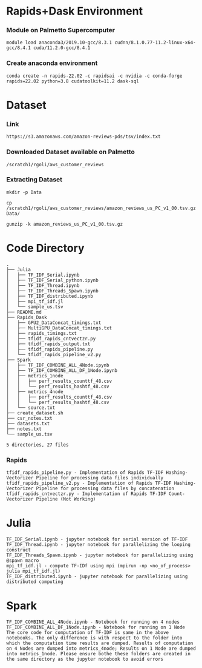 # Rapids+Dask Environment
 
### Module on Palmetto Supercomputer
    module load anaconda3/2019.10-gcc/8.3.1 cudnn/8.1.0.77-11.2-linux-x64-gcc/8.4.1 cuda/11.2.0-gcc/8.4.1

### Create anaconda environment
    conda create -n rapids-22.02 -c rapidsai -c nvidia -c conda-forge rapids=22.02 python=3.8 cudatoolkit=11.2 dask-sql

# Dataset
### Link
    https://s3.amazonaws.com/amazon-reviews-pds/tsv/index.txt

### Downloaded Dataset available on Palmetto
    /scratch1/rgoli/aws_customer_reviews

### Extracting Dataset
    mkdir -p Data

    cp /scratch1/rgoli/aws_customer_reviews/amazon_reviews_us_PC_v1_00.tsv.gz Data/

    gunzip -k amazon_reviews_us_PC_v1_00.tsv.gz

# Code Directory 
    .
    ├── Julia
    │   ├── TF_IDF_Serial.ipynb
    │   ├── TF_IDF_Serial_python.ipynb
    │   ├── TF_IDF_Thread.ipynb
    │   ├── TF_IDF_Threads_Spawn.ipynb
    │   ├── TF_IDF_distributed.ipynb
    │   ├── mpi_tf_idf.jl
    │   └── sample_us.tsv
    ├── README.md
    ├── Rapids_Dask
    │   ├── GPU2_DataConcat_timings.txt
    │   ├── MultiGPU_DataConcat_timings.txt
    │   ├── rapids_timings.txt
    │   ├── tfidf_rapids_cntvectzr.py
    │   ├── tfidf_rapids_output.txt
    │   ├── tfidf_rapids_pipeline.py
    │   └── tfidf_rapids_pipeline_v2.py
    ├── Spark
    │   ├── TF_IDF_COMBINE_ALL_4Node.ipynb
    │   ├── TF_IDF_COMBINE_ALL_DF_1Node.ipynb
    │   ├── metrics_1node
    │   │   ├── perf_results_counttf_48.csv
    │   │   └── perf_results_hashtf_48.csv
    │   ├── metrics_4node
    │   │   ├── perf_results_counttf_48.csv
    │   │   └── perf_results_hashtf_48.csv
    │   └── source.txt
    ├── create_dataset.sh
    ├── csr_notes.txt
    ├── datasets.txt
    ├── notes.txt
    └── sample_us.tsv

    5 directories, 27 files

### Rapids
    tfidf_rapids_pipeline.py - Implementation of Rapids TF-IDF Hashing-Vectorizer Pipeline for processing data files individually
    tfidf_rapids_pipeline_v2.py - Implementation of Rapids TF-IDF Hashing-Vectorizer Pipeline for processing data files by concatenation 
    tfidf_rapids_cntvectzr.py - Implementation of Rapids TF-IDF Count-Vectorizer Pipeline (Not Working)

# Julia
    TF_IDF_Serial.ipynb - jupyter notebook for serial version of TF-IDF
    TF_IDF_Thread.ipynb - jupyter notebook for parallelizing the looping construct
    TF_IDF_Threads_Spawn.ipynb - jupyter notebook for parallelizing using @spawn macro
    mpi_tf_idf.jl - compute TF-IDf using mpi (mpirun -np <no_of_process> julia mpi_tf_idf.jl)
    TF_IDF_distributed.ipynb - jupyter notebook for parallelizing using distributed computing
    
# Spark
    TF_IDF_COMBINE_ALL_4Node.ipynb - Notebook for running on 4 nodes
    TF_IDF_COMBINE_ALL_DF_1Node.ipynb - Notebook for running on 1 Node
    The core code for computation of TF-IDF is same in the above notebooks. The only difference is with respect to the folder into which the computation time results are dumped. Results of computation on 4 Nodes are dumped into metrics_4node; Results on 1 Node are dumped into metrics_1node. Please ensure bothe these folders are created in the same directory as the jupyter notebook to avoid errors
    
